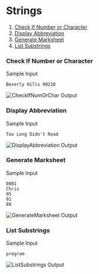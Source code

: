 # Strings

1.  [Check If Number or Character](https://github.com/quintanillach/mssa-sample-portfolio/tree/master/Conceptual/Strings#check-if-number-or-character)
2.  [Display Abbreviation](https://github.com/quintanillach/mssa-sample-portfolio/tree/master/Conceptual/Strings#display-abbreviation)
3.  [Generate Marksheet](https://github.com/quintanillach/mssa-sample-portfolio/tree/master/Conceptual/Strings#generate-marksheet)
4.  [List Substrings](https://github.com/quintanillach/mssa-sample-portfolio/tree/master/Conceptual/Strings#list-substrings)

### Check If Number or Character


Sample Input

```
Beverly Hills 90210
```

![CheckIfNumOrChar Output](https://github.com/quintanillach/mssa-sample-portfolio/blob/master/images/CheckIfNumOrChar.PNG)

### Display Abbreviation


Sample Input

```
Too Long Didn't Read
```

![DisplayAbbreviation Output](https://github.com/quintanillach/mssa-sample-portfolio/blob/master/images/DisplayAbbreviation.PNG)

### Generate Marksheet


Sample Input

```
0001
Chris
95
91
88
```

![GenerateMarksheet Output](https://github.com/quintanillach/mssa-sample-portfolio/blob/master/images/GenerateMarksheet.PNG)

### List Substrings


Sample Input

```
program
```

![ListSubstrings Output](https://github.com/quintanillach/mssa-sample-portfolio/blob/master/images/ListSubstrings.PNG)